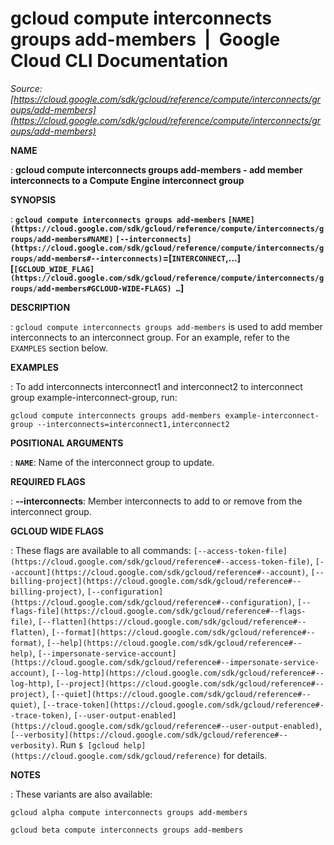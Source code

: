 # gcloud compute interconnects groups add-members  |  Google Cloud CLI Documentation

*Source: [https://cloud.google.com/sdk/gcloud/reference/compute/interconnects/groups/add-members](https://cloud.google.com/sdk/gcloud/reference/compute/interconnects/groups/add-members)*

**NAME**

: **gcloud compute interconnects groups add-members - add member interconnects to a Compute Engine interconnect group**

**SYNOPSIS**

: **`gcloud compute interconnects groups add-members` `[NAME](https://cloud.google.com/sdk/gcloud/reference/compute/interconnects/groups/add-members#NAME)` `[--interconnects](https://cloud.google.com/sdk/gcloud/reference/compute/interconnects/groups/add-members#--interconnects)`=[`INTERCONNECT`,…] [`[GCLOUD_WIDE_FLAG](https://cloud.google.com/sdk/gcloud/reference/compute/interconnects/groups/add-members#GCLOUD-WIDE-FLAGS) …`]**

**DESCRIPTION**

: `gcloud compute interconnects groups add-members` is used to add
member interconnects to an interconnect group.
For an example, refer to the `EXAMPLES` section below.

**EXAMPLES**

: To add interconnects interconnect1 and interconnect2 to interconnect group
example-interconnect-group, run:

```
gcloud compute interconnects groups add-members example-interconnect-group --interconnects=interconnect1,interconnect2
```

**POSITIONAL ARGUMENTS**

: **`NAME`**:
Name of the interconnect group to update.

**REQUIRED FLAGS**

: **--interconnects**:
Member interconnects to add to or remove from the interconnect group.

**GCLOUD WIDE FLAGS**

: These flags are available to all commands: `[--access-token-file](https://cloud.google.com/sdk/gcloud/reference#--access-token-file)`,
`[--account](https://cloud.google.com/sdk/gcloud/reference#--account)`, `[--billing-project](https://cloud.google.com/sdk/gcloud/reference#--billing-project)`,
`[--configuration](https://cloud.google.com/sdk/gcloud/reference#--configuration)`,
`[--flags-file](https://cloud.google.com/sdk/gcloud/reference#--flags-file)`,
`[--flatten](https://cloud.google.com/sdk/gcloud/reference#--flatten)`, `[--format](https://cloud.google.com/sdk/gcloud/reference#--format)`, `[--help](https://cloud.google.com/sdk/gcloud/reference#--help)`, `[--impersonate-service-account](https://cloud.google.com/sdk/gcloud/reference#--impersonate-service-account)`,
`[--log-http](https://cloud.google.com/sdk/gcloud/reference#--log-http)`,
`[--project](https://cloud.google.com/sdk/gcloud/reference#--project)`, `[--quiet](https://cloud.google.com/sdk/gcloud/reference#--quiet)`, `[--trace-token](https://cloud.google.com/sdk/gcloud/reference#--trace-token)`, `[--user-output-enabled](https://cloud.google.com/sdk/gcloud/reference#--user-output-enabled)`,
`[--verbosity](https://cloud.google.com/sdk/gcloud/reference#--verbosity)`.
Run `$ [gcloud help](https://cloud.google.com/sdk/gcloud/reference)` for details.

**NOTES**

: These variants are also available:

```
gcloud alpha compute interconnects groups add-members
```

```
gcloud beta compute interconnects groups add-members
```